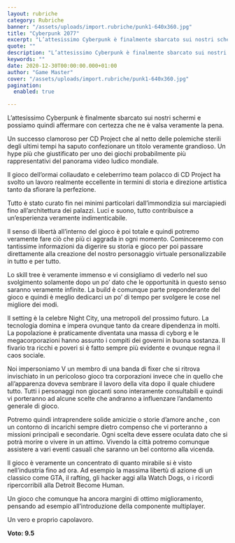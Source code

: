 ```yaml
---
layout: rubriche
category: Rubriche
banner: "/assets/uploads/import.rubriche/punk1-640x360.jpg"
title: "Cyberpunk 2077"
excerpt: "L’attesissimo Cyberpunk è finalmente sbarcato sui nostri schermi e possiamo quindi affermare con certezza che ne è valsa veramente la pena. Un successo clamoroso per CD Project che al netto delle polemiche sterili degli ultimi tempi ha saputo confezionare un titolo veramente grandioso. Un hype più che giustificato per uno dei giochi probabilmente più rappresentativi [&hellip"
quote: ""
description: "L’attesissimo Cyberpunk è finalmente sbarcato sui nostri schermi e possiamo quindi affermare con certezza che ne è valsa veramente la pena. Un successo clamoroso per CD Project che al netto delle polemiche sterili degli ultimi tempi ha saputo confezionare un titolo veramente grandioso. Un hype più che giustificato per uno dei giochi probabilmente più rappresentativi [&hellip"
keywords: ""
date: 2020-12-30T00:00:00.000+01:00
author: "Game Master"
cover: "/assets/uploads/import.rubriche/punk1-640x360.jpg"
pagination:
  enabled: true

---
```


L’attesissimo Cyberpunk è finalmente sbarcato sui nostri schermi e possiamo quindi affermare con certezza che ne è valsa veramente la pena.

Un successo clamoroso per CD Project che al netto delle polemiche sterili degli ultimi tempi ha saputo confezionare un titolo veramente grandioso. Un hype più che giustificato per uno dei giochi probabilmente più rappresentativi del panorama video ludico mondiale.

Il gioco dell’ormai collaudato e celeberrimo team polacco di CD Project ha svolto un lavoro realmente eccellente in termini di storia e direzione artistica tanto da sfiorare la perfezione.

Tutto è stato curato fin nei minimi particolari dall’immondizia sui marciapiedi fino all’architettura dei palazzi. Luci e suono, tutto contribuisce a un’esperienza veramente indimenticabile.

Il senso di libertà all’interno del gioco è poi totale e quindi potremo veramente fare ciò che più ci aggrada in ogni momento. Cominceremo con tantissime informazioni da digerire su storia e gioco per poi passare direttamente alla creazione del nostro personaggio virtuale personalizzabile in tutto e per tutto.

Lo skill tree è veramente immenso e vi consigliamo di vederlo nel suo svolgimento solamente dopo un po’ dato che le opportunità in questo senso saranno veramente infinite. La build è comunque parte preponderante del gioco e quindi è meglio dedicarci un po’ di tempo per svolgere le cose nel migliore dei modi.

Il setting è la celebre Night City, una metropoli del prossimo futuro. La tecnologia domina e impera ovunque tanto da creare dipendenza in molti. La popolazione è praticamente diventata una massa di cyborg e le megacorporazioni hanno assunto i compiti dei governi in buona sostanza. Il fivario tra ricchi e poveri si è fatto sempre più evidente e ovunque regna il caos sociale.

Noi impersoniamo V un membro di una banda di fixer che si ritrova invischiato in un pericoloso gioco tra corporazioni invece che in quello che all’apparenza doveva sembrare il lavoro della vita dopo il quale chiudere tutto. Tutti i personaggi non giocanti sono interamente consultabili e quindi vi porteranno ad alcune scelte che andranno a influenzare l’andamento generale di gioco.

Potremo quindi intraprendere solide amicizie o storie d’amore anche , con un contorno di incarichi sempre dietro compenso che vi porteranno a missioni principali e secondarie. Ogni scelta deve essere oculata dato che si potrà morire o vivere in un attimo. Vivendo la città potremo comunque assistere a vari eventi casuali che saranno un bel contorno alla vicenda.

Il gioco è veramente un concentrato di quanto mirabile si è visto nell’industria fino ad ora. Ad esempio la massima libertù di azione di un classico come GTA, il rafting, gli hacker aggi alla Watch Dogs, o i ricordi ripercorribili alla Detroit Become Human.

Un gioco che comunque ha ancora margini di ottimo miglioramento, pensando ad esempio all’introduzione della componente multiplayer.

Un vero e proprio capolavoro.

**Voto: 9.5**